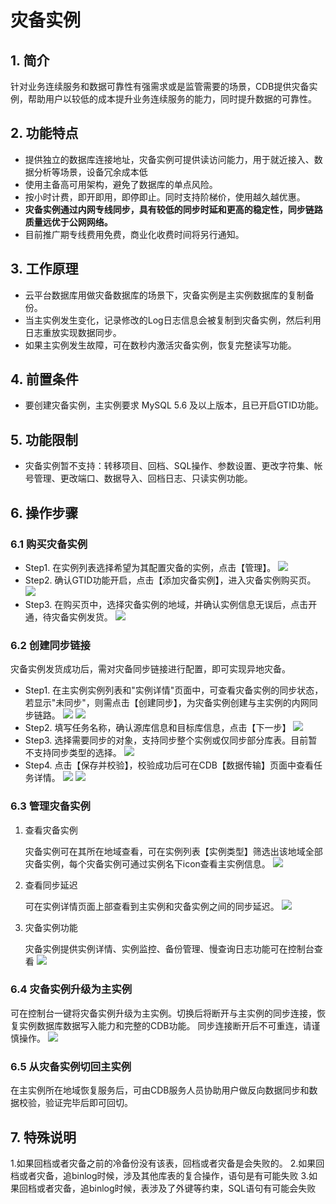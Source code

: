 # 灾备实例

## 1. 简介
针对业务连续服务和数据可靠性有强需求或是监管需要的场景，CDB提供灾备实例，帮助用户以较低的成本提升业务连续服务的能力，同时提升数据的可靠性。


## 2. 功能特点
* 提供独立的数据库连接地址，灾备实例可提供读访问能力，用于就近接入、数据分析等场景，设备冗余成本低
* 使用主备高可用架构，避免了数据库的单点风险。
* 按小时计费，即开即用，即停即止。同时支持阶梯价，使用越久越优惠。
* **灾备实例通过内网专线同步，具有较低的同步时延和更高的稳定性，同步链路质量远优于公网网络。**
* 目前推广期专线费用免费，商业化收费时间将另行通知。



## 3. 工作原理
* 云平台数据库用做灾备数据库的场景下，灾备实例是主实例数据库的复制备份。	
* 当主实例发生变化，记录修改的Log日志信息会被复制到灾备实例，然后利用日志重放实现数据同步。
* 如果主实例发生故障，可在数秒内激活灾备实例，恢复完整读写功能。

## 4. 前置条件
* 要创建灾备实例，主实例要求 MySQL 5.6 及以上版本，且已开启GTID功能。

## 5. 功能限制
* 灾备实例暂不支持：转移项目、回档、SQL操作、参数设置、更改字符集、帐号管理、更改端口、数据导入、回档日志、只读实例功能。

## 6. 操作步骤
### 6.1 购买灾备实例
* Step1. 在实例列表选择希望为其配置灾备的实例，点击【管理】。
![](http://imgcache.tce.fsphere.cn/image/mc.qcloudimg.com/static/img/57f7cf928cf07582c75faa6d672f9dd7/image.png)
* Step2. 确认GTID功能开启，点击【添加灾备实例】，进入灾备实例购买页。
![](http://imgcache.tce.fsphere.cn/image/mc.qcloudimg.com/static/img/293ce146910ff324114bde452dea486b/image.png)
* Step3. 在购买页中，选择灾备实例的地域，并确认实例信息无误后，点击开通，待灾备实例发货。
![](http://imgcache.tce.fsphere.cn/image/mc.qcloudimg.com/static/img/b55e7b40b4533d52f63980839f997676/image.png)

### 6.2 创建同步链接
灾备实例发货成功后，需对灾备同步链接进行配置，即可实现异地灾备。

* Step1. 在主实例实例列表和"实例详情"页面中，可查看灾备实例的同步状态，若显示"未同步"，则需点击【创建同步】，为灾备实例创建与主实例的内网同步链路。
![](http://imgcache.tce.fsphere.cn/image/mc.qcloudimg.com/static/img/9cf09f7b9f6339b5fafc529fd8953b6d/image.png)
![](http://imgcache.tce.fsphere.cn/image/mc.qcloudimg.com/static/img/9ec458d4ce19bee48939df4585058215/image.png)
* Step2. 填写任务名称，确认源库信息和目标库信息，点击【下一步】
![](http://imgcache.tce.fsphere.cn/image/mc.qcloudimg.com/static/img/65081661234a42fb80cad12a24e15471/image.png)
* Step3. 选择需要同步的对象，支持同步整个实例或仅同步部分库表。目前暂不支持同步类型的选择。
![](http://imgcache.tce.fsphere.cn/image/mc.qcloudimg.com/static/img/76c331f779b11094f13b1d2a03d929c7/image.png)
* Step4. 点击【保存并校验】，校验成功后可在CDB【数据传输】页面中查看任务详情。
![](http://imgcache.tce.fsphere.cn/image/mc.qcloudimg.com/static/img/2cc2ee83a7cd428684479fbefb3cb79c/image.png)
![](http://imgcache.tce.fsphere.cn/image/mc.qcloudimg.com/static/img/fff3ba47eedc8f85c0a61717aaf80756/image.png)


### 6.3 管理灾备实例
1. 查看灾备实例

	灾备实例可在其所在地域查看，可在实例列表【实例类型】筛选出该地域全部灾备实例，每个灾备实例可通过实例名下icon查看主实例信息。
![](http://imgcache.tce.fsphere.cn/image/mc.qcloudimg.com/static/img/5a6b1fde4c29a231fc88cdf0eeb127d7/image.png)

2. 查看同步延迟

	可在实例详情页面上部查看到主实例和灾备实例之间的同步延迟。
![](http://imgcache.tce.fsphere.cn/image/mc.qcloudimg.com/static/img/d3be4dee430091154466a5164910da64/image.png)

3. 灾备实例功能

	灾备实例提供实例详情、实例监控、备份管理、慢查询日志功能可在控制台查看
![](http://imgcache.tce.fsphere.cn/image/mc.qcloudimg.com/static/img/78b5dd4673d6b1edb4409bd906c2a01a/image.png)

### 6.4 灾备实例升级为主实例
可在控制台一键将灾备实例升级为主实例。切换后将断开与主实例的同步连接，恢复实例数据库数据写入能力和完整的CDB功能。
同步连接断开后不可重连，请谨慎操作。
![](http://imgcache.tce.fsphere.cn/image/mc.qcloudimg.com/static/img/1f2345005497a7d1aedc2f2c725d3c3e/image.png)

### 6.5 从灾备实例切回主实例
在主实例所在地域恢复服务后，可由CDB服务人员协助用户做反向数据同步和数据校验，验证完毕后即可回切。

## 7. 特殊说明
1.如果回档或者灾备之前的冷备份没有该表，回档或者灾备是会失败的。
2.如果回档或者灾备，追binlog时候，涉及其他库表的复合操作，语句是有可能失败
3.如果回档或者灾备，追binlog时候，表涉及了外键等约束，SQL语句有可能会失败
